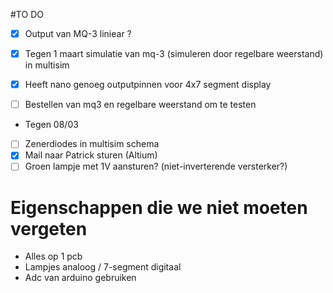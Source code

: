 #TO DO

- [x] Output van MQ-3 liniear ?
- [x] Tegen 1 maart simulatie van mq-3 (simuleren door regelbare weerstand) in multisim
- [x] Heeft nano genoeg outputpinnen voor 4x7 segment display
- [ ] Bestellen van mq3 en regelbare weerstand om te testen


- Tegen 08/03
- [ ] Zenerdiodes in multisim schema
- [x] Mail naar Patrick sturen (Altium)
- [ ] Groen lampje met 1V aansturen? (niet-inverterende versterker?)

# Eigenschappen die we niet moeten vergeten 

- Alles op 1 pcb
- Lampjes analoog / 7-segment digitaal
- Adc van arduino gebruiken 
